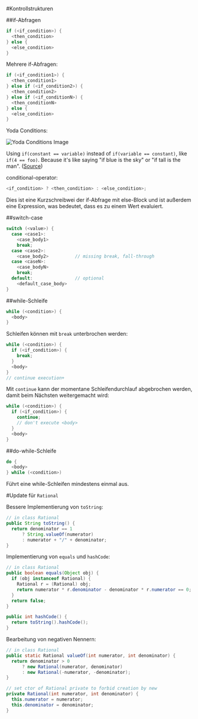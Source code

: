 #Kontrollstrukturen

##if-Abfragen

```java
if (<if_condition>) {
  <then_condition>
} else {
  <else_condition>
}
```

Mehrere if-Abfragen:
```java
if (<if_condition1>) {
  <then_condition1>
} else if (<if_condition2>) {
  <then_condition2>
} else if (<if_conditionN>) {
  <then_conditionN>
} else {
  <else_condition>
}
```

Yoda Conditions:

![Yoda Conditions Image](http://www.codinghorror.com/.a/6a0120a85dcdae970b0176169611b8970c-800wi)

Using `if(constant == variable)` instead of `if(variable == constant)`, like `if(4 == foo)`. Because it's like saying "if blue is the sky" or "if tall is the man". ([Source](http://www.codinghorror.com/blog/2012/07/new-programming-jargon.html))

conditional-operator:
```java
<if_condition> ? <then_condition> : <else_condition>;
```
Dies ist eine Kurzschreibwei der if-Abfrage mit else-Block und ist außerdem eine Expression, was bedeutet, dass es zu einem Wert evaluiert.

##switch-case

```java
switch (<value>) {
  case <case1>:
    <case_body1>
    break;
  case <case2>:
    <case_body2>          // missing break, fall-through
  case <caseN>:
    <case_bodyN>
    break;
  default:                // optional
    <default_case_body>
}
```

##while-Schleife

```java
while (<condition>) {
  <body>
}
```

Schleifen können mit `break` unterbrochen werden:

```java
while (<condition>) {
  if (<if_condition>) {
    break;
  }
  <body>
}
// continue execution+
```

Mit `continue` kann der momentane Schleifendurchlauf abgebrochen werden, damit beim Nächsten weitergemacht wird:
```java
while (<condition>) {
  if (<if_condition>) {
    continue;
    // don't execute <body>
  }
  <body>
}
```

##do-while-Schleife

```java
do {
  <body>
} while (<condition>)
```

Führt eine while-Schleifen mindestens einmal aus.

#Update für `Rational`

Bessere Implementierung von `toString`:

```java
// in class Rational
public String toString() {
  return denominator == 1
      ? String.valueOf(numerator)
      : numerator + "/" + denominator;
}
```

Implementierung von `equals` und `hashCode`:

```java
// in class Rational
public boolean equals(Object obj) {
  if (obj instanceof Rational) {
    Rational r = (Rational) obj;
    return numerator * r.denominator - denominator * r.numerator == 0;
  }
  return false;
}

public int hashCode() {
  return toString().hashCode();
}
```

Bearbeitung von negativen Nennern:

```java
// in class Rational
public static Rational valueOf(int numerator, int denominator) {
  return denominator > 0
      ? new Rational(numerator, denominator)
      : new Rational(-numerator, -denominator);
}

// set ctor of Rational private to forbid creation by new
private Rational(int numerator, int denominator) {
  this.numerator = numerator;
  this.denominator = denominator;
}
```
